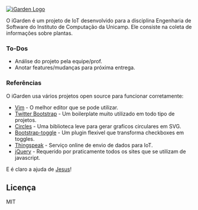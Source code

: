 [![iGarden Logo](http://i.imgur.com/buhyE4z.png)]()

O iGarden é um projeto de IoT desenvolvido para a disciplina Engenharia de Software do Instituto de Computação da Unicamp. Ele consiste na coleta de informações sobre plantas.

### To-Dos
 - Análise do projeto pela equipe/prof.
 - Anotar features/mudanças para próxima entrega.

### Referências
O iGarden usa vários projetos open source para funcionar corretamente:
* [Vim] - O melhor editor que se pode utilizar.
* [Twitter Bootstrap] - Um boilerplate muito utilizado em todo tipo de projetos.
* [Circles] - Uma biblioteca leve para gerar graficos circulares em SVG.
* [Bootstrap-toggle] - Um plugin flexivel que transforma checkboxes em toggles.
* [Thingspeak] - Serviço online de envio de dados para IoT.
* [jQuery] - Requerido por praticamente todos os sites que se utilizam de javascript.

E é claro a ajuda de [Jesus][jesus]!

Licença
----

MIT

[//]: # (Links)

[Bootstrap-toggle]: <http://www.bootstraptoggle.com>
[Vim]: <http://www.vim.org>
[circles]: <https://github.com/lugolabs/circles>
[Twitter Bootstrap]: <http://twitter.github.com/bootstrap/>
[jQuery]: <http://jquery.com>
[Thingspeak]: <https://thingspeak.com/>
[AngularJS]: <http://angularjs.org>

[jesus]: <https://github.com/jesus>
